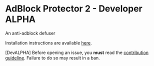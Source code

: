 # AdBlock Protector 2 - Developer ALPHA

An anti-adblock defuser

Installation instructions are available [here](https://adblockprotector2.github.io/AdBlockProtector2/).

\[DevALPHA\] Before opening an issue, you **must** read the
[contribution guideline](https://github.com/AdBlockProtector2/AdBlockProtector2/blob/master/CONTRIBUTING.MD).
Failure to do so may result in a ban.
